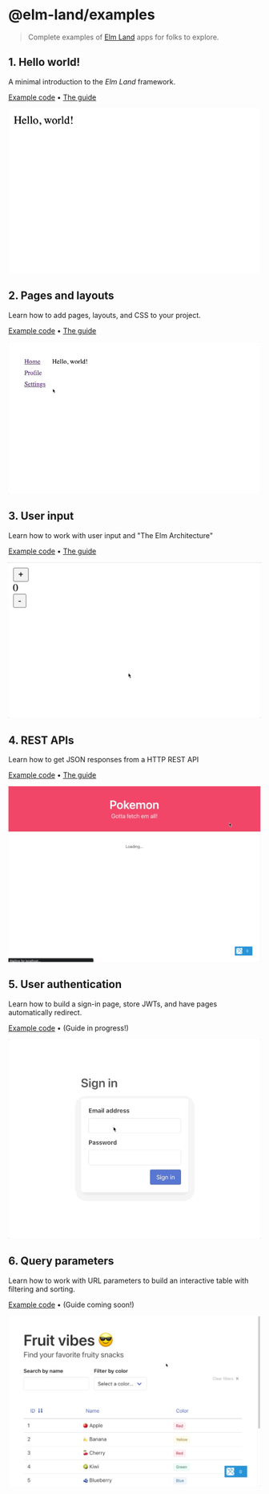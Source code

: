 # @elm-land/examples
> Complete examples of [Elm Land](https://elm.land) apps for folks to explore.


## 1. Hello world!

A minimal introduction to the _Elm Land_ framework.

[Example code](./01-hello-world/) • [The guide](https://elm.land/guide/)

[![A screenshot of hello world in the browser](./01-hello-world/screenshot.jpg)](./01-hello-world/)


## 2. Pages and layouts

Learn how to add pages, layouts, and CSS to your project.

[Example code](./02-pages-and-routes/) • [The guide](https://elm.land/guide/pages-and-layouts)

[![An animated GIF of the pages and layouts example](./02-pages-and-routes/screenshot.gif)](./02-pages-and-routes/)


## 3. User input

Learn how to work with user input and "The Elm Architecture"

[Example code](./03-user-input/) • [The guide](https://elm.land/guide/user-input)

[![An animated GIF of the user input example](./03-user-input/screenshot.gif)](./03-user-input/)


## 4. REST APIs

Learn how to get JSON responses from a HTTP REST API

[Example code](./04-rest-apis/) • [The guide](https://elm.land/guide/rest-apis)

[![An animated GIF of the REST APIs example](./04-rest-apis/screenshot.gif)](./04-rest-apis/)

## 5. User authentication

Learn how to build a sign-in page, store JWTs, and have pages automatically redirect.

[Example code](./05-user-auth/) • (Guide in progress!)

[![An animated GIF of the user authentication example](./05-user-auth/screenshot.gif)](./05-user-auth/)

## 6. Query parameters

Learn how to work with URL parameters to build an interactive table with filtering and sorting.

[Example code](./06-query-parameters/) • (Guide coming soon!)

[![An animated GIF of the Fruit Vibes app](./06-query-parameters/screenshot.gif)](./06-query-parameters/)
